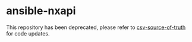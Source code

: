 # ansible-nxapi

This repository has been deprecated, please refer to [csv-source-of-truth
](https://github.com/joelwking/csv-source-of-truth) for code updates.